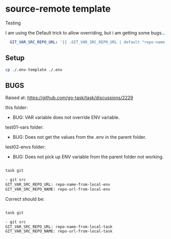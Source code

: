 # source-remote template

Testing

I am using the Default trick to allow overriding, but i am getting some bugs...

```yaml
  GIT_VAR_SRC_REPO_URL: '{{ .GIT_VAR_SRC_REPO_URL | default "repo-name-default-from-git.taskfile.yml" }}'
```

## Setup

```sh
cp ./.env-template ./.env

```

## BUGS

Raised at: https://github.com/go-task/task/discussions/2229

this folder: 

- BUG: VAR variable does not override ENV variable.

test01-vars folder:

- BUG: Does not get the values from the .env in the parent folder.

test02-envs folder: 

- BUG: Does not pick up ENV variable from the parent folder not working. 


```sh

task git

- git src
GIT_VAR_SRC_REPO_URL: repo-name-from-local-env
GIT_VAR_SRC_REPO_NAME: repo-url-from-local-env

```

Correct should be:

```sh

task git

- git src
GIT_VAR_SRC_REPO_URL: repo-name-from-local-task
GIT_VAR_SRC_REPO_NAME: repo-url-from-local-task
```





